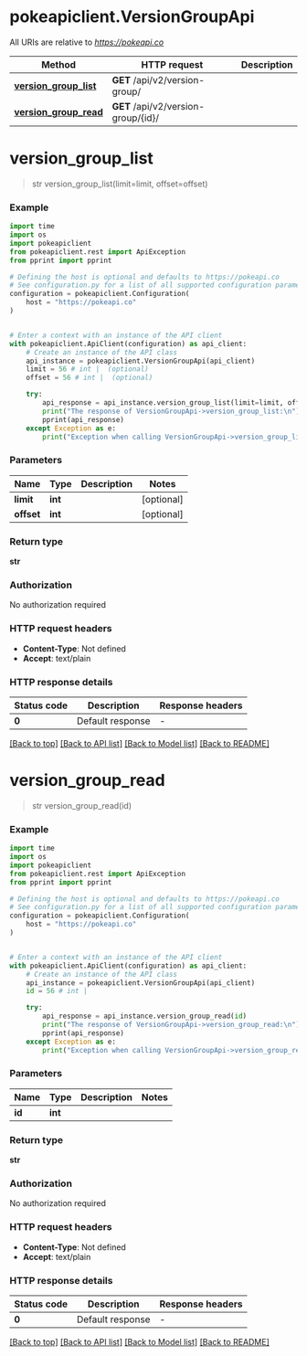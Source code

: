 # pokeapiclient.VersionGroupApi

All URIs are relative to *https://pokeapi.co*

Method | HTTP request | Description
------------- | ------------- | -------------
[**version_group_list**](VersionGroupApi.md#version_group_list) | **GET** /api/v2/version-group/ | 
[**version_group_read**](VersionGroupApi.md#version_group_read) | **GET** /api/v2/version-group/{id}/ | 


# **version_group_list**
> str version_group_list(limit=limit, offset=offset)



### Example


```python
import time
import os
import pokeapiclient
from pokeapiclient.rest import ApiException
from pprint import pprint

# Defining the host is optional and defaults to https://pokeapi.co
# See configuration.py for a list of all supported configuration parameters.
configuration = pokeapiclient.Configuration(
    host = "https://pokeapi.co"
)


# Enter a context with an instance of the API client
with pokeapiclient.ApiClient(configuration) as api_client:
    # Create an instance of the API class
    api_instance = pokeapiclient.VersionGroupApi(api_client)
    limit = 56 # int |  (optional)
    offset = 56 # int |  (optional)

    try:
        api_response = api_instance.version_group_list(limit=limit, offset=offset)
        print("The response of VersionGroupApi->version_group_list:\n")
        pprint(api_response)
    except Exception as e:
        print("Exception when calling VersionGroupApi->version_group_list: %s\n" % e)
```



### Parameters


Name | Type | Description  | Notes
------------- | ------------- | ------------- | -------------
 **limit** | **int**|  | [optional] 
 **offset** | **int**|  | [optional] 

### Return type

**str**

### Authorization

No authorization required

### HTTP request headers

 - **Content-Type**: Not defined
 - **Accept**: text/plain

### HTTP response details

| Status code | Description | Response headers |
|-------------|-------------|------------------|
**0** | Default response |  -  |

[[Back to top]](#) [[Back to API list]](../README.md#documentation-for-api-endpoints) [[Back to Model list]](../README.md#documentation-for-models) [[Back to README]](../README.md)

# **version_group_read**
> str version_group_read(id)



### Example


```python
import time
import os
import pokeapiclient
from pokeapiclient.rest import ApiException
from pprint import pprint

# Defining the host is optional and defaults to https://pokeapi.co
# See configuration.py for a list of all supported configuration parameters.
configuration = pokeapiclient.Configuration(
    host = "https://pokeapi.co"
)


# Enter a context with an instance of the API client
with pokeapiclient.ApiClient(configuration) as api_client:
    # Create an instance of the API class
    api_instance = pokeapiclient.VersionGroupApi(api_client)
    id = 56 # int | 

    try:
        api_response = api_instance.version_group_read(id)
        print("The response of VersionGroupApi->version_group_read:\n")
        pprint(api_response)
    except Exception as e:
        print("Exception when calling VersionGroupApi->version_group_read: %s\n" % e)
```



### Parameters


Name | Type | Description  | Notes
------------- | ------------- | ------------- | -------------
 **id** | **int**|  | 

### Return type

**str**

### Authorization

No authorization required

### HTTP request headers

 - **Content-Type**: Not defined
 - **Accept**: text/plain

### HTTP response details

| Status code | Description | Response headers |
|-------------|-------------|------------------|
**0** | Default response |  -  |

[[Back to top]](#) [[Back to API list]](../README.md#documentation-for-api-endpoints) [[Back to Model list]](../README.md#documentation-for-models) [[Back to README]](../README.md)

